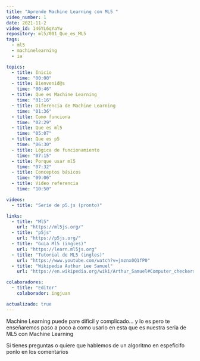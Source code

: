 ```yaml
---
title: "Aprende Machine Learning con ML5 "
video_number: 1
date: 2021-11-2
video_id: 146YL6qYaYw
repository: ml5/001_Que_es_ML5
tags:
  - ml5
  - machinelearning
  - ia

topics:
  - title: Inicio
    time: "00:00"
  - title: Bienvenid@s
    time: "00:46"
  - title: Que es Machine Learning
    time: "01:16"
  - title: Diferencia de Machine Learning
    time: "01:36"
  - title: Como funciona
    time: "02:29"
  - title: Que es ml5
    time: "05:07"
  - title: Que es p5
    time: "06:30"
  - title: Lógica de funcionamiento
    time: "07:15"
  - title: Porque usar ml5
    time: "07:32"
  - title: Conceptos básicos
    time: "09:06"
  - title: Video referencia
    time: "10:50"

videos:
  - title: "Serie de p5.js (pronto)"

links:
  - title: "Ml5"
    url: "https://ml5js.org/"
  - title: "p5js"
    url: "https://p5js.org/"
  - title: "Guia Ml5 (ingles)"
    url: "https://learn.ml5js.org"
  - title: "Tutorial de ML5 (ingles)"
    url: "https://www.youtube.com/watch?v=jmznx0Q1fP0"
  - title: "Wikipedia Authur Lee Samuel"
    url: "https://en.wikipedia.org/wiki/Arthur_Samuel#Computer_checkers_.28draughts.29_development"

colaboradores:
  - title: "Editor"
    colaborador: ingjuan

actualizado: true
---
```


Machine Learning puede pare dificil y complicado... y lo es pero te enseñaremos paso a poco a como usarlo en esta que es nuestra seria de ML5 con Machine Learning

Si tienes preguntas o quiere que hablemos de un algoritmo en espeficifo ponlo en los comentarios
